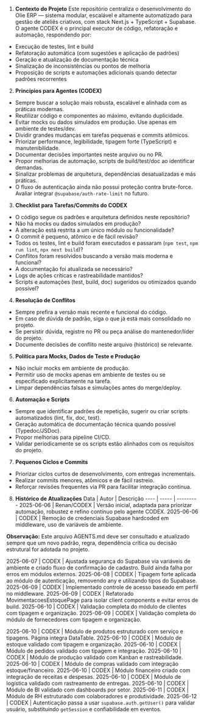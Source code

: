 

1. **Contexto do Projeto**
Este repositório centraliza o desenvolvimento do Olie ERP — sistema modular, escalável e altamente automatizado para gestão de ateliês criativos, com stack Next.js + TypeScript + Supabase.
O agente CODEX é o principal executor de código, refatoração e automação, respondendo por:
- Execução de testes, lint e build
- Refatoração automática (com sugestões e aplicação de padrões)
- Geração e atualização de documentação técnica
- Sinalização de inconsistências ou pontos de melhoria
- Proposição de scripts e automações adicionais quando detectar padrões recorrentes

2. **Princípios para Agentes (CODEX)**
- Sempre buscar a solução mais robusta, escalável e alinhada com as práticas modernas.
- Reutilizar código e componentes ao máximo, evitando duplicidade.
- Evitar mocks ou dados simulados em produção. Use apenas em ambiente de testes/dev.
- Dividir grandes mudanças em tarefas pequenas e commits atômicos.
- Priorizar performance, legibilidade, tipagem forte (TypeScript) e manutenibilidade.
- Documentar decisões importantes neste arquivo ou no PR.
- Propor melhorias de automação, scripts de build/test/doc ao identificar demandas.
- Sinalizar problemas de arquitetura, dependências desatualizadas e más práticas.
- O fluxo de autenticação ainda não possui proteção contra brute-force. Avaliar integrar `@supabase/auth-rate-limit` no futuro.

3. **Checklist para Tarefas/Commits do CODEX**
- O código segue os padrões e arquitetura definidos neste repositório?
- Não há mocks ou dados simulados em produção?
- A alteração está restrita a um único módulo ou funcionalidade?
- O commit é pequeno, atômico e de fácil revisão?
- Todos os testes, lint e build foram executados e passaram (`npm test`, `npm run lint`, `npx next build`)?
- Conflitos foram resolvidos buscando a versão mais moderna e funcional?
- A documentação foi atualizada se necessário?
- Logs de ações críticas e rastreabilidade mantidos?
- Scripts e automações (test, build, doc) sugeridos ou otimizados quando possível?

4. **Resolução de Conflitos**
- Sempre prefira a versão mais recente e funcional do código.
- Em caso de dúvida de padrão, siga o que já está mais consolidado no projeto.
- Se persistir dúvida, registre no PR ou peça análise do mantenedor/líder do projeto.
- Documente decisões de conflito neste arquivo (histórico) se relevante.

5. **Política para Mocks, Dados de Teste e Produção**
- Não incluir mocks em ambiente de produção.
- Permitir uso de mocks apenas em ambiente de testes ou se especificado explicitamente na tarefa.
- Limpar dependências falsas e simulações antes do merge/deploy.

6. **Automação e Scripts**
- Sempre que identificar padrões de repetição, sugerir ou criar scripts automatizados (lint, fix, doc, test).
- Geração automática de documentação técnica quando possível (Typedoc/JSDoc).
- Propor melhorias para pipeline CI/CD.
- Validar periodicamente se os scripts estão alinhados com os requisitos do projeto.

7. **Pequenos Ciclos e Commits**
- Priorizar ciclos curtos de desenvolvimento, com entregas incrementais.
- Realizar commits menores, atômicos e de fácil rastreio.
- Reforçar revisões frequentes via PR para facilitar integração contínua.

8. **Histórico de Atualizações**
Data | Autor | Descrição
---- | ----- | ---------
2025-06-06 | Renan/CODEX | Versão inicial, adaptada para priorizar automação, robustez e refino contínuo pelo agente CODEX.
2025-06-06 | CODEX | Remoção de credenciais Supabase hardcoded em middleware, uso de variáveis de ambiente.

**Observação:** Este arquivo AGENTS.md deve ser consultado e atualizado sempre que um novo padrão, regra, dependência crítica ou decisão estrutural for adotada no projeto.


2025-06-07 | CODEX | Ajustada segurança do Supabase via variáveis de ambiente e criado fluxo de confirmação de cadastro. Build ainda falha por erros em módulos externos.
2025-06-08 | CODEX | Tipagem forte aplicada ao módulo de autenticação, removendo any e utilizando tipos do Supabase.
2025-06-09 | CODEX | Implementado controle de acesso baseado em perfil no middleware.
2025-06-09 | CODEX | Refatorado MovimentacoesEstoquePage para isolar client components e evitar erros de build.
2025-06-10 | CODEX | Validação completa do módulo de clientes com tipagem e organização.
2025-06-09 | CODEX | Validação completa do módulo de fornecedores com tipagem e organização.

2025-06-10 | CODEX | Módulo de produtos estruturado com serviço e tipagens. Página integra DataTable.
2025-06-10 | CODEX | Módulo de estoque validado com tipagem e organização.
2025-06-10 | CODEX | Módulo de pedidos validado com tipagem e integração.
2025-06-10 | CODEX | Módulo de produção validado com Kanban e rastreabilidade.
2025-06-10 | CODEX | Módulo de compras validado com integração estoque/financeiro.
2025-06-10 | CODEX | Módulo financeiro criado com integração de receitas e despesas.
2025-06-10 | CODEX | Módulo de logística validado com rastreamento de entregas.
2025-06-10 | CODEX | Módulo de BI validado com dashboards por setor.
2025-06-11 | CODEX | Módulo de RH estruturado com colaboradores e produtividade.
2025-06-12 | CODEX | Autenticação passa a usar `supabase.auth.getUser()` para validar usuário, substituindo `getSession` e confiabilidade em eventos.
